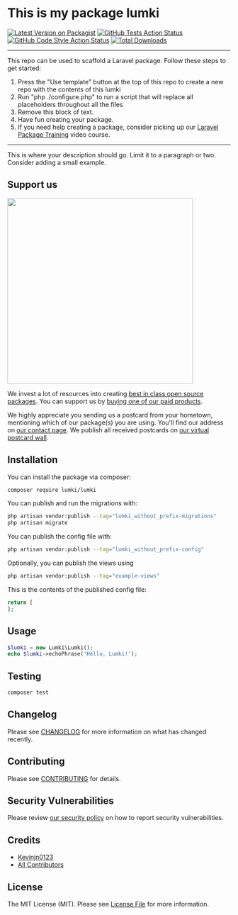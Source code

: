 # This is my package lumki

[![Latest Version on Packagist](https://img.shields.io/packagist/v/lumki/lumki.svg?style=flat-square)](https://packagist.org/packages/lumki/lumki)
[![GitHub Tests Action Status](https://img.shields.io/github/workflow/status/lumki/lumki/run-tests?label=tests)](https://github.com/lumki/lumki/actions?query=workflow%3Arun-tests+branch%3Amain)
[![GitHub Code Style Action Status](https://img.shields.io/github/workflow/status/lumki/lumki/Check%20&%20fix%20styling?label=code%20style)](https://github.com/lumki/lumki/actions?query=workflow%3A"Check+%26+fix+styling"+branch%3Amain)
[![Total Downloads](https://img.shields.io/packagist/dt/lumki/lumki.svg?style=flat-square)](https://packagist.org/packages/lumki/lumki)

---
This repo can be used to scaffold a Laravel package. Follow these steps to get started:

1. Press the "Use template" button at the top of this repo to create a new repo with the contents of this lumki
2. Run "php ./configure.php" to run a script that will replace all placeholders throughout all the files
3. Remove this block of text.
4. Have fun creating your package.
5. If you need help creating a package, consider picking up our <a href="https://laravelpackage.training">Laravel Package Training</a> video course.
---

This is where your description should go. Limit it to a paragraph or two. Consider adding a small example.

## Support us

[<img src="https://github-ads.s3.eu-central-1.amazonaws.com/lumki.jpg?t=1" width="419px" />](https://spatie.be/github-ad-click/lumki)

We invest a lot of resources into creating [best in class open source packages](https://spatie.be/open-source). You can support us by [buying one of our paid products](https://spatie.be/open-source/support-us).

We highly appreciate you sending us a postcard from your hometown, mentioning which of our package(s) you are using. You'll find our address on [our contact page](https://spatie.be/about-us). We publish all received postcards on [our virtual postcard wall](https://spatie.be/open-source/postcards).

## Installation

You can install the package via composer:

```bash
composer require lumki/lumki
```

You can publish and run the migrations with:

```bash
php artisan vendor:publish --tag="lumki_without_prefix-migrations"
php artisan migrate
```

You can publish the config file with:
```bash
php artisan vendor:publish --tag="lumki_without_prefix-config"
```

Optionally, you can publish the views using

```bash
php artisan vendor:publish --tag="example-views"
```

This is the contents of the published config file:

```php
return [
];
```

## Usage

```php
$lumki = new Lumki\Lumki();
echo $lumki->echoPhrase('Hello, Lumki!');
```

## Testing

```bash
composer test
```

## Changelog

Please see [CHANGELOG](CHANGELOG.md) for more information on what has changed recently.

## Contributing

Please see [CONTRIBUTING](.github/CONTRIBUTING.md) for details.

## Security Vulnerabilities

Please review [our security policy](../../security/policy) on how to report security vulnerabilities.

## Credits

- [Kevinjn0123](https://github.com/kevinjn0123)
- [All Contributors](../../contributors)

## License

The MIT License (MIT). Please see [License File](LICENSE.md) for more information.
